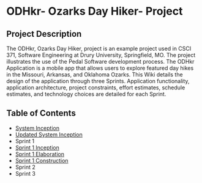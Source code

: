 # ODHkr- Ozarks Day Hiker- Project
 ## Project Description
 The ODHkr, Ozarks Day Hiker, project is an example project used in CSCI
 371, Software Engineering at Drury University, Springfield, MO.
 The project illustrates the use of the Pedal Software development
 process.
 The ODHkr Application is a mobile app that allows users to explore
 featured day hikes in the Missouri, Arkansas, and Oklahoma Ozarks.
 This Wiki details the design of the application through three
 Sprints. Application functionality, application architecture,
 project constraints, effort estimates, schedule estimates, and
 technology choices are detailed for each Sprint.
 ## Table of Contents
 * [System Inception](SystemInception.md)
 * [Updated System Inception](UpdatedSystemInception.md)
 * Sprint 1
 * [Sprint 1 Inception](Sprint1Inception.md)
 * [Sprint 1 Elaboration](Sprint1Elaboration.md)
 * [Sprint 1 Construction](Sprint1Construction.md)
 * Sprint 2
 * Sprint 3
